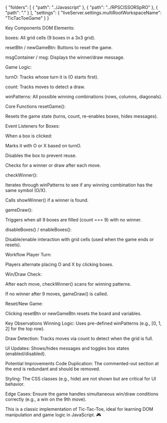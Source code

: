 {
	"folders": [
		{
			"path": "../Javascript"
		},
		{
			"path": "../RPSCISSORSpRO"
		},
		{
			"path": "."
		}
	],
	"settings": {
		"liveServer.settings.multiRootWorkspaceName": "TicTacToeGame"
	}
}

Key Components
DOM Elements:

boxes: All grid cells (9 boxes in a 3x3 grid).

resetBtn / newGameBtn: Buttons to reset the game.

msgContainer / msg: Displays the winner/draw message.

Game Logic:

turnO: Tracks whose turn it is (O starts first).

count: Tracks moves to detect a draw.

winPatterns: All possible winning combinations (rows, columns, diagonals).

Core Functions
resetGame():

Resets the game state (turns, count, re-enables boxes, hides messages).

Event Listeners for Boxes:

When a box is clicked:

Marks it with O or X based on turnO.

Disables the box to prevent reuse.

Checks for a winner or draw after each move.

checkWinner():

Iterates through winPatterns to see if any winning combination has the same symbol (O/X).

Calls showWinner() if a winner is found.

gameDraw():

Triggers when all 9 boxes are filled (count === 9) with no winner.

disableBoxes() / enableBoxes():

Disable/enable interaction with grid cells (used when the game ends or resets).

Workflow
Player Turn:

Players alternate placing O and X by clicking boxes.

Win/Draw Check:

After each move, checkWinner() scans for winning patterns.

If no winner after 9 moves, gameDraw() is called.

Reset/New Game:

Clicking resetBtn or newGameBtn resets the board and variables.

Key Observations
Winning Logic: Uses pre-defined winPatterns (e.g., [0, 1, 2] for the top row).

Draw Detection: Tracks moves via count to detect when the grid is full.

UI Updates: Shows/hides messages and toggles box states (enabled/disabled).

Potential Improvements
Code Duplication: The commented-out section at the end is redundant and should be removed.

Styling: The CSS classes (e.g., hide) are not shown but are critical for UI behavior.

Edge Cases: Ensure the game handles simultaneous win/draw conditions correctly (e.g., a win on the 9th move).

This is a classic implementation of Tic-Tac-Toe, ideal for learning DOM manipulation and game logic in JavaScript. 🎮
